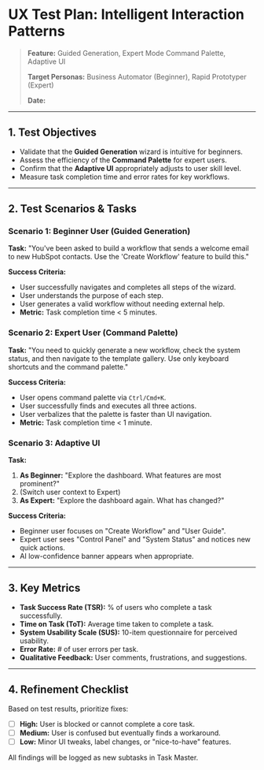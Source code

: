 # UX Test Plan: Intelligent Interaction Patterns

> **Feature:** Guided Generation, Expert Mode Command Palette, Adaptive UI
> 
> **Target Personas:** Business Automator (Beginner), Rapid Prototyper (Expert)
>
> **Date:** <!-- timestamp -->

---

## 1. Test Objectives

-   Validate that the **Guided Generation** wizard is intuitive for beginners.
-   Assess the efficiency of the **Command Palette** for expert users.
-   Confirm that the **Adaptive UI** appropriately adjusts to user skill level.
-   Measure task completion time and error rates for key workflows.

---

## 2. Test Scenarios & Tasks

### Scenario 1: Beginner User (Guided Generation)

**Task:** "You've been asked to build a workflow that sends a welcome email to new HubSpot contacts. Use the 'Create Workflow' feature to build this."

**Success Criteria:**
-   User successfully navigates and completes all steps of the wizard.
-   User understands the purpose of each step.
-   User generates a valid workflow without needing external help.
-   **Metric:** Task completion time < 5 minutes.

### Scenario 2: Expert User (Command Palette)

**Task:** "You need to quickly generate a new workflow, check the system status, and then navigate to the template gallery. Use only keyboard shortcuts and the command palette."

**Success Criteria:**
-   User opens command palette via `Ctrl/Cmd+K`.
-   User successfully finds and executes all three actions.
-   User verbalizes that the palette is faster than UI navigation.
-   **Metric:** Task completion time < 1 minute.

### Scenario 3: Adaptive UI

**Task:**
1.  **As Beginner:** "Explore the dashboard. What features are most prominent?"
2.  (Switch user context to Expert)
3.  **As Expert:** "Explore the dashboard again. What has changed?"

**Success Criteria:**
-   Beginner user focuses on "Create Workflow" and "User Guide".
-   Expert user sees "Control Panel" and "System Status" and notices new quick actions.
-   AI low-confidence banner appears when appropriate.

---

## 3. Key Metrics

-   **Task Success Rate (TSR):** % of users who complete a task successfully.
-   **Time on Task (ToT):** Average time taken to complete a task.
-   **System Usability Scale (SUS):** 10-item questionnaire for perceived usability.
-   **Error Rate:** # of user errors per task.
-   **Qualitative Feedback:** User comments, frustrations, and suggestions.

---

## 4. Refinement Checklist

Based on test results, prioritize fixes:

- [ ] **High:** User is blocked or cannot complete a core task.
- [ ] **Medium:** User is confused but eventually finds a workaround.
- [ ] **Low:** Minor UI tweaks, label changes, or "nice-to-have" features.

All findings will be logged as new subtasks in Task Master. 